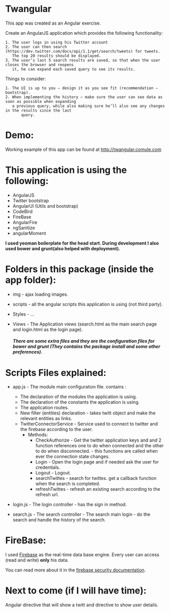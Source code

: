 Twangular
=========

This app was created as an Angular exercise.

Create an AngularJS application which provides the following functionality:

   	1. The user logs in using his Twitter account
	2. The user can then search (https://dev.twitter.com/docs/api/1.1/get/search/tweets) for tweets.
	   The top 20 results should be displayed.
	3. The user’s last 5 search results are saved, so that when the user closes the browser and reopens 
	   it, he can expand each saved query to see its results.
Things to consider:

	1. The UI is up to you – design it as you see fit (recommendation – bootstrap).
	2. When implementing the history – make sure the user can see data as soon as possible when expanding
	   a previous query, while also making sure he’ll also see any changes in the results since the last
           query.

Demo:
=====

Working example of this app can be found at <http://twangular.comule.com>


This application is using the following:
============================

- AngularJS
- Twitter bootstrap
- AngularUI (Utils and bootstrap)
- CodeBird
- FireBase
- AngularFire
- ngSanitize
- angularMoment




**I used yeoman boilerplate for the head start.
During development I also used bower and grunt(also helped with deployment).**


Folders in this package (inside the app folder):
================

-   img - ajax loading images.

- scripts - all the angular scripts this application is using (not third party).

- Styles - ...

- Views - The Application views (search.html as the main search page and login.html as the login page).

    ##### There are some extra files and they are the configuration files for bower and grunt (They contains the package install and some other preferences).


Scripts Files explained:
========================

- app.js - The module main configuration file. contains :
	- The declaration of the modules the application is using.
	- The declaration of the constants the application is using.
	- The application routes.
	- New filter (entities) declaration - takes twitt object and make the relevant entities as links.
	- TwitterConnectorService - Service used to connect to twitter and the firebase according to the user.
		- Methods:
			- CheckAuthorize - Get the twitter application keys and and 2 function references one to do when connected and the other to do when disconnected. - this functions
			  are called when ever the connection state changes.
			- Login - Open the login page and if needed ask the user for credentials.
			- Logout - Logout.
			- searchTwittes - search for twittes. get a callback function when the search is completed.
			- refreshTwittes - refresh an existing search according to the refresh url.

- login.js - The login controller - has the sign in method.

- search.js - The search controller - The search main login - do the search and handle the history of the search.


FireBase:
=========

I used [Firebase](https://www.firebase.com/) as the real-time data base engine.
Every user can access (read and write) <b>only</b> his data.

You can read more about it in the  [firebase security documentation](https://www.firebase.com/docs/security/security-rules.html).








Next to come (if I will have time):
===================================
Angular directive that will show a twitt and directive to show user details.

